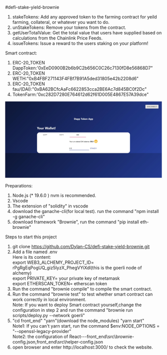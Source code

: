 #defi-stake-yield-brownie

1. stakeTokens: Add any approved token to the farming contract for yeild farming, collateral, or whatever you want to do.
2. unStakeTokens: Remove your tokens from the contract.
3. getUserTotalValue: Get the total value that users have supplied based on calculations from the Chainlink Price Feeds.
4. issueTokens: Issue a reward to the users staking on your platform!

Smart contract:
1. ERC-20_TOKEN DappToken:'0xEeD0900B2b6b9C2b656C0C26c7130fD8e56868D7"
2. ERC-20_TOKEN WETH:"0xB4FBF271143F4FBf7B91A5ded31805e42b2208d6"
3. ERC-20_TOKEN fau/(DAI):"0xBA62BCfcAaFc6622853cca2BE6Ac7d845BC0f2Dc"
4. TokenFarm:'0xc282D7280E764612d62f61D005E4867E57A39dce"

![image](https://github.com/Dylan-CS/defi-stake-yield-brownie/blob/main/IMGS/20230214174448.jpg)


Preparations:
1. Node.js (* 19.6.0 ) nvm is recommended.
2. Vscode
3. The extension of "solidity" in vscode
4. download the ganache-cli(for local test). run the command "npm install -g ganache-cli"
5. download framework "Brownie", run the command "pip install eth-brownie" 

Steps to start this project 
1. git clone https://github.com/Dylan-CS/defi-stake-yield-brownie.git
2. Add a file named .env  
Here is its content:  
export WEB3_ALCHEMY_PROJECT_ID= rPgRgEqPogUQ_giz5IyzX_PhegVYiXdl(this is the goerli node of alchemy)  
export PRIVATE_KEY= your private key of metamask  
export ETHERSCAN_TOKEN= etherscan token  
3. Run the command "brownie compile" to compile the smart contract.
4. Run the command "brownie test" to test whether smart contract can work correctly in local environment.  
Note: If you want to deploy Smart contract yourself,change the configuration in step 2 and run the command "brownie run scripts/deploy.py  --network goerli"
5. "cd front_end" "yarn"(download the node_modules) "yarn start"  
Note1: If you can't yarn start, run the command $env:NODE_OPTIONS = "--openssl-legacy-provider"  
Note2: the configuration of React---front_end\src\brownie-config.json,front_end\src\helper-config.json  
6. open browser and enter http://localhost:3000/ to check the website.